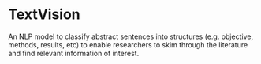 # TextVision
An NLP model to classify abstract sentences into structures (e.g. objective, methods, results, etc) to enable researchers to skim through the literature and find relevant information of interest.
